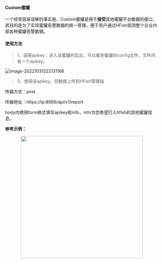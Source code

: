 #### Custom蜜罐

一个经常容易误解的事实是，Custom蜜罐是用于**接受**其他蜜罐平台数据的接口，其目的是为了实现蜜罐告警数据的统一管理，便于用户通过HFish观测整个企业内部各种蜜罐告警数据。

#### 使用方法

> 1、调用apikey：进入该蜜罐的后台，可以看到蜜罐的config文件，文件内有一个apikey。

![image-20221031222131166](http://img.threatbook.cn/hfish/image-20221031222131166.png)


> 2、使用该apikey，将数据上传到HFish管理端

传输方式：post

传输地址：https://ip:8989/api/v1/report

body内使用form格式填写apikey和info，info为您希望打入hfish的其他蜜罐信息。

**参考示例：**

<div align="center"><img src="https://hfish.net/images/image-20211027205827645.png" alt="" height="400px" /></div>

<div align="center"><img src="https://hfish.net/images/image-20211027205939646.png" alt="" style="zoom:50%;" /></div>
